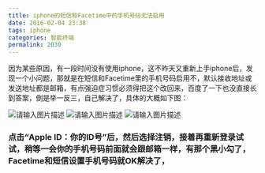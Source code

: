 ```yaml
---
title: iphone的短信和Facetime中的手机号码无法启用
date: 2016-02-04 23:38
tags: iphone
categories: 智能终端
permalink: 2030
---
```


因为某些原因，有一段时间没有使用iphone，这不昨天又重新上手iphone后，发现一个小问题，那就是在短信和Facetime里的手机号码启用不，默认接收地址或发送地址都是邮箱，有点强迫症习惯必须得把这个改回来，百度了一下也没直接长到答案，倒是举一反三，自己解决了，具体的大概如下图：


<!--more-->

![请输入图片描述][1]
![请输入图片描述][2]
![请输入图片描述][3]

### 点击“Apple ID：你的ID号”后，然后选择注销，接着再重新登录试试，稍等一会你的手机号码前面就会跟邮箱一样，有那个黑小勾了，Facetime和短信设置手机号码就OK解决了，


  [1]: https://cdn.uu126.cn/wp-content/uploads/2016/02/20160204232818.png
  [2]: https://cdn.uu126.cn/wp-content/uploads/2016/02/20160204232848.png
  [3]: https://cdn.uu126.cn/wp-content/uploads/2016/02/20160204233025.png